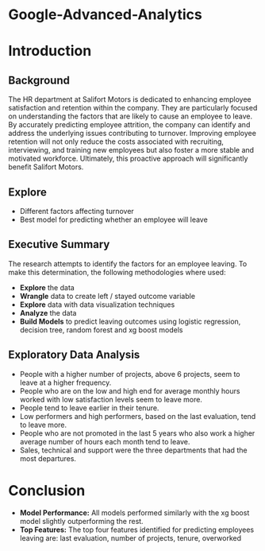 # Google-Advanced-Analytics

# Introduction

## Background
The HR department at Salifort Motors is dedicated to enhancing employee satisfaction and retention within the company. They are particularly focused on understanding the factors that are likely to cause an employee to leave. By accurately predicting employee attrition, the company can identify and address the underlying issues contributing to turnover. Improving employee retention will not only reduce the costs associated with recruiting, interviewing, and training new employees but also foster a more stable and motivated workforce. Ultimately, this proactive approach will significantly benefit Salifort Motors.

## Explore
* Different factors affecting turnover
* Best model for predicting whether an employee will leave

## Executive Summary
The research attempts to identify the factors for an employee leaving. To make this determination, the following methodologies where used:
* **Explore** the data
* **Wrangle** data to create left / stayed outcome variable
* **Explore** data with data visualization techniques
* **Analyze** the data
* **Build Models** to predict leaving outcomes using logistic regression, decision tree, random forest and xg boost models

## Exploratory Data Analysis
* People with a higher number of projects, above 6 projects, seem to leave at a higher frequency.
* People who are on the low and high end for average monthly hours worked with low satisfaction levels seem to leave more.
* People tend to leave earlier in their tenure.
* Low performers and high performers, based on the last evaluation, tend to leave more.
* People who are not promoted in the last 5 years who also work a higher average number of hours each month tend to leave.
* Sales, technical and support were the three departments that had the most departures.

# Conclusion
* **Model Performance:** All models performed similarly with the xg boost model slightly outperforming the rest.
* **Top Features:** The top four features identified for predicting employees leaving are: last evaluation, number of projects, tenure, overworked
